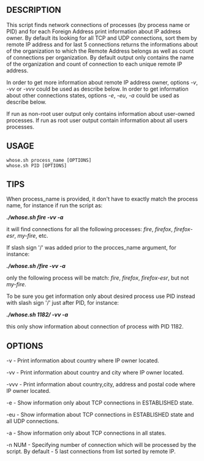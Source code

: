 ## DESCRIPTION ##
This script finds network connections of processes (by process name or PID) and for each Foreign Address print information about IP address owner. 
By default its looking for all TCP and UDP connections, sort them by remote IP address and for last 5 connections returns the informations about of the organization to which the Remote Address belongs as well as count of connections per organization. By default output only contains the name of the organization and count of connection to each unique remote IP address.

In order to get more information about remote IP address owner, options *-v*, *-vv* or *-vvv* could be used as describe below.
In order to get information about other connections states, options *-e*, *-eu*, *-a* could be used as describe below.

If run as non-root user output only contains information about user-owned processes. If run as root user output contain information about all users processes.

## USAGE ##
	whose.sh process_name [OPTIONS]  
	whose.sh PID [OPTIONS]

## TIPS ##
When process_name is provided, it don't have to exactly match the process name, for instance if run the script as:

***./whose.sh fire -vv -a***

it will find connections for all the following processes: *fire*, *firefox*, *firefox-esr*, *my-fire*, etc.

If slash sign '/' was added prior to the procces_name argument, for instance:

***./whose.sh /fire -vv -a***
	
only the following process will be match: *fire*, *firefox*, *firefox-esr*, but not *my-fire*.

To be sure you get information only about desired process use PID instead with slash sign '/' just after PID, for instance:

***./whose.sh 1182/ -vv -a***

this only show information about connection of process with PID 1182.

## OPTIONS ##
-v - Print information about country where IP owner located.
	
-vv - Print information about country and city where IP owner located.

-vvv - Print information about country,city, address and postal code where IP owner located.

-e - Show information only about TCP connections in ESTABLISHED state.

-eu - Show information about TCP connections in ESTABLISHED state and all UDP connections.

-a - Show information only about TCP connections in all states.

-n NUM - Specifying number of connection which will be processed by the script. By default - 5 last connections from list sorted by remote IP.
